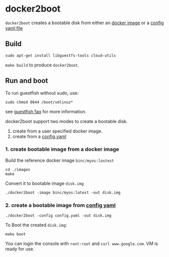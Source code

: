 # docker2boot

`docker2boot` creates a bootable disk from either an [docker image](./images) or
a [config yaml file](./config.yaml)

## Build

```
sudo apt-get install libguestfs-tools cloud-utils
```

`make build` to produce `docker2boot`.

## Run and boot

To run guestfish without sudo, use:
```
sudo chmod 0644 /boot/vmlinuz*
```
see [guestfish faq][faq] for more information.

docker2boot support two modes to create a bootable disk.
1. create from a user specified docker image.
2. create from a [config yaml](./config.yaml)

### 1. create bootable image from a docker image

Build the reference docker image `binc/myos:lastest`

```
cd ./images
make
```

Convert it to bootable image `disk.img`

```
./docker2boot -image binc/myos:latest -out disk.img

```
### 2. create a bootable image from [config yaml](./config.yaml)

```
./docker2boot -config config.yaml -out disk.img

```

To Boot the created  `disk.img`:
```
make boot
```

You can login the console with `root:root` and `curl www.google.com`. VM is
ready for use.

[faq]: https://libguestfs.org/guestfs-faq.1.html
